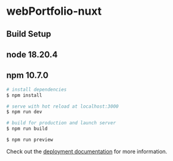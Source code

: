 # webPortfolio-nuxt

## Build Setup

## node 18.20.4

## npm 10.7.0

```bash
# install dependencies
$ npm install

# serve with hot reload at localhost:3000
$ npm run dev

# build for production and launch server
$ npm run build

$ npm run preview
```

Check out the [deployment documentation](https://nuxt.com/docs/getting-started/deployment) for more information.
